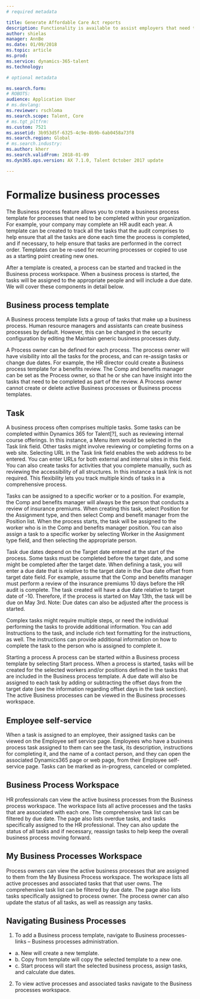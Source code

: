 ```yaml
---
# required metadata

title: Generate Affordable Care Act reports
description: Functionality is available to assist employers that need to track the information reported on forms 1095-B and 1095-C in support of the Employer Mandate portion of the Affordable Care Act. Note this functionality is only enabled for legal entities in the United States.
author: shielas
manager: AnnBe
ms.date: 01/09/2018
ms.topic: article
ms.prod: 
ms.service: dynamics-365-talent
ms.technology: 

# optional metadata

ms.search.form: 
# ROBOTS: 
audience: Application User
# ms.devlang: 
ms.reviewer: rschloma
ms.search.scope: Talent, Core
# ms.tgt_pltfrm: 
ms.custom: 7521
ms.assetid: 3b953d5f-6325-4c9e-8b9b-6ab0458a73f8
ms.search.region: Global
# ms.search.industry: 
ms.author: kherr
ms.search.validFrom: 2018-01-09
ms.dyn365.ops.version: AX 7.1.0, Talent October 2017 update

---
```

# Formalize business processes
The Business process feature allows you to create a business process template for processes that need to be completed within your organization. For example, your company may complete an HR audit each year. A template can be created to track all the tasks that the audit comprises to help ensure that all the tasks are done each time the process is completed, and if necessary, to help ensure that tasks are performed in the correct order. Templates can be re-used for recurring processes or copied to use as a starting point creating new ones.

After a template is created, a process can be started and tracked in the Business process workspace.  When a business process is started, the tasks will be assigned to the appropriate people and will include a due date. We will cover these components in detail below.

## Business process template
A Business process template lists a group of tasks that make up a business process. Human resource managers and assistants can create business processes by default.  However, this can be changed in the security configuration by editing the Maintain generic business processes duty.

A Process owner can be defined for each process.  The process owner will have visibility into all the tasks for the process, and can re-assign tasks or change due dates.  For example, the HR director could create a Business process template for a benefits review.  The Comp and benefits manager can be set as the Process owner, so that he or she can have insight into the tasks that need to be completed as part of the review.  A Process owner cannot create or delete active Business processes or Business process templates.

## Task
A business process often comprises multiple tasks. Some tasks can be completed within Dynamics 365 for Talent[?], such as reviewing internal course offerings. In this instance, a Menu item would be selected in the Task link field. Other tasks might involve reviewing or completing forms on a web site. Selecting URL in the Task link field enables the web address to be entered. You can enter URLs for both external and internal sites in this field. You can also create tasks for activities that you complete manually, such as reviewing the accessibility of all structures. In this instance a task link is not required. This flexibility lets you track multiple kinds of tasks in a comprehensive process.

Tasks can be assigned to a specific worker or to a position. For example, the Comp and benefits manager will always be the person that conducts a review of insurance premiums.   When creating this task, select Position for the Assignment type, and then select Comp and benefit manager from the Position list. When the process starts, the task will be assigned to the worker who is in the Comp and benefits manager position. You can also assign a task to a specific worker by selecting Worker in the Assignment type field, and then selecting the appropriate person.

Task due dates depend on the Target date entered at the start of the process. Some tasks must be completed before the target date, and some might be completed after the target date.  When defining a task, you will enter a due date that is relative to the target date in the Due date offset from target date field. For example, assume that the Comp and benefits manager must perform a review of the insurance premiums 10 days before the HR audit is complete. The task created will have a due date relative to target date of -10. Therefore, if the process is started on May 13th, the task will be due on May 3rd. Note: Due dates can also be adjusted after the process is started.

Complex tasks might require multiple steps, or need the individual performing the tasks to provide additional information. You can add Instructions to the task, and include rich text formatting for the instructions, as well. The instructions can provide additional information on how to complete the task to the person who is assigned to complete it.

Starting a process
A process can be started within a Business process template by selecting Start process.  When a process is started, tasks will be created for the selected workers and/or positions defined in the tasks that are included in the Business process template. A due date will also be assigned to each task by adding or subtracting the offset days from the target date (see the information regarding offset days in the task section). The active Business processes can be viewed in the Business processes workspace. 

## Employee self-service
When a task is assigned to an employee, their assigned tasks can be viewed on the Employee self service page. Employees who have a business process task assigned to them can see the task, its description, instructions for completing it, and the name of a contact person, and they can open the associated Dynamics365 page or web page, from their Employee self-service page. Tasks can be marked as in-progress, canceled or completed.

## Business Process Workspace
HR professionals can view the active business processes from the Business process workspace. The workspace lists all active processes and the tasks that are associated with each one. The comprehensive task list can be filtered by due date. The page also lists overdue tasks, and tasks specifically assigned to the HR professional. They can also update the status of all tasks and if necessary, reassign tasks to help keep the overall business process moving forward.

## My Business Processes Workspace
Process owners can view the active business processes that are assigned to them from the My Business Process workspace. The workspace lists all active processes and associated tasks that that user owns.  The comprehensive task list can be filtered by due date. The page also lists tasks specifically assigned to process owner. The process owner can also update the status of all tasks, as well as reassign any tasks.

## Navigating Business Processes
1.	 To add a Business process template, navigate to Business processes- links – Business processes administration.
 - a.	New will create a new template.
 - b.	Copy from template will copy the selected template to a new one.
 - c.	Start process will start the selected business process, assign tasks, and calculate due dates.  
2.	To view active processes and associated tasks navigate to the Business processes workspace.
